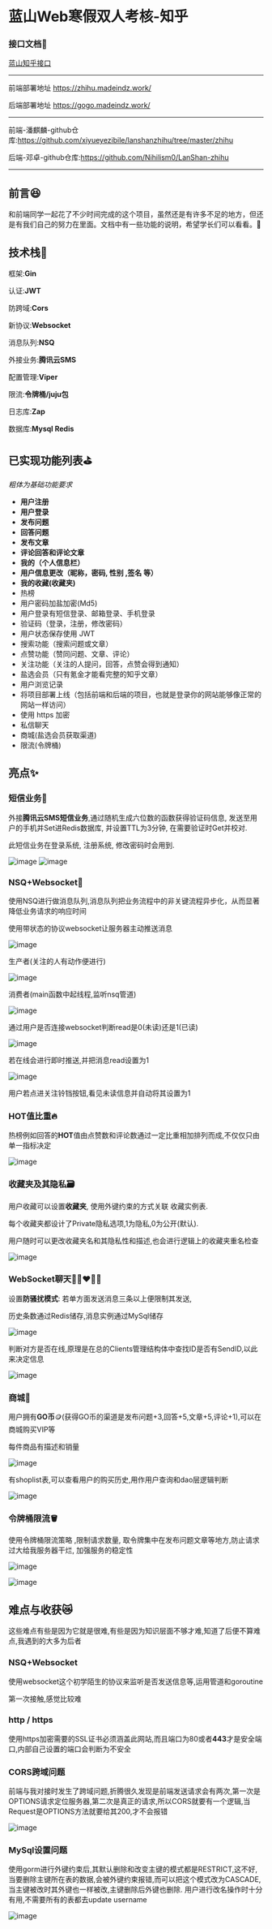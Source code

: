 # 蓝山Web寒假双人考核-知乎

### 接口文档📃

[蓝山知乎接口](https://console-docs.apipost.cn/preview/648a7969b340d643/bd974949c5b66514)

------

前端部署地址 https://zhihu.madeindz.work/

后端部署地址 https://gogo.madeindz.work/

------
前端-潘麒麟-github仓库:https://github.com/xiyueyezibile/lanshanzhihu/tree/master/zhihu

后端-邓卓-github仓库:https://github.com/Nihilism0/LanShan-zhihu

------
## 前言😆

和前端同学一起花了不少时间完成的这个项目，虽然还是有许多不足的地方，但还是有我们自己的努力在里面。文档中有一些功能的说明，希望学长们可以看看。🥰

## **技术栈**💫

框架:**Gin**

认证:**JWT**

防跨域:**Cors**

新协议:**Websocket**

消息队列:**NSQ**

外接业务:**腾讯云SMS**

配置管理:**Viper**

限流:**令牌桶/juju包**

日志库:**Zap**

数据库:**Mysql Redis**

## 已实现功能列表⛳

*粗体为基础功能要求*

- **用户注册**
- **用户登录**
- **发布问题**
- **回答问题**
- **发布文章**
- **评论回答和评论文章**
- **我的（个人信息栏）**
- **用户信息更改（昵称，密码, 性别 ,签名 等）**
- **我的收藏(收藏夹)**
- 热榜
- 用户密码加盐加密(Md5)
- 用户登录有短信登录、邮箱登录、手机登录
- 验证码（登录，注册，修改密码）
- 用户状态保存使用 JWT
- 搜索功能（搜索问题或文章）
- 点赞功能（赞同问题、文章、评论）
- 关注功能（关注的人提问，回答，点赞会得到通知）
- 盐选会员（只有氪金才能看完整的知乎文章）
- 用户浏览记录
- 将项目部署上线（包括前端和后端的项目，也就是登录你的网站能够像正常的网站一样访问）
- 使用 https 加密
- 私信聊天
- 商城(盐选会员获取渠道)
- 限流(令牌桶)

## 亮点✨

### 短信业务💌																																																																													

外接**腾讯云SMS短信业务**,通过随机生成六位数的函数获得验证码信息, 发送至用户的手机并Set进Redis数据库, 并设置TTL为3分钟, 在需要验证时Get并校对.

此短信业务在登录系统, 注册系统, 修改密码时会用到.

![image](https://user-images.githubusercontent.com/114405451/212082265-3d3cc9e0-679b-4040-8267-3c46faef6821.png)
![image](https://user-images.githubusercontent.com/114405451/212084801-f9566333-7395-404d-b9f0-c3644acb5384.png)

### NSQ+Websocket📨

使用NSQ进行做消息队列,消息队列把业务流程中的非关键流程异步化，从而显著降低业务请求的响应时间

使用带状态的协议websocket让服务器主动推送消息

![image](https://user-images.githubusercontent.com/114405451/212082327-85f20124-3561-49b1-8e44-963bbeaf1676.png)

生产者(关注的人有动作便进行)

![image](https://user-images.githubusercontent.com/114405451/212082732-9bc3c0d7-8ac8-440f-abc6-1665a54fe22d.png)

消费者(main函数中起线程,监听nsq管道)

![image](https://user-images.githubusercontent.com/114405451/212082763-7391cff5-6d88-4516-9f16-69f6f6e4ffa1.png)

通过用户是否连接websocket判断read是0(未读)还是1(已读)

![image](https://user-images.githubusercontent.com/114405451/212082804-a27c0b84-d40c-4e17-93e7-1233240e4061.png)

若在线会进行即时推送,并把消息read设置为1

![image](https://user-images.githubusercontent.com/114405451/212082854-b15b90a4-b896-4d70-98c1-be45aaf5028d.png)

用户若点进关注铃铛按钮,看见未读信息并自动将其设置为1

### HOT值比重🔥

热榜例如回答的**HOT**值由点赞数和评论数通过一定比重相加排列而成,不仅仅只由单一指标决定

![image](https://user-images.githubusercontent.com/114405451/212082894-9515b2fc-f7b1-4e43-8d16-3f4f083530cb.png)

### 收藏夹及其隐私🗃️

用户收藏可以设置**收藏夹**, 使用外键约束的方式关联 收藏实例表.

每个收藏夹都设计了Private隐私选项,1为隐私,0为公开(默认).

用户随时可以更改收藏夹名和其隐私性和描述,也会进行逻辑上的收藏夹重名检查

![image](https://user-images.githubusercontent.com/114405451/212082982-36d38534-a6e0-41b9-8d2b-b5c8e945a257.png)

### WebSocket聊天👩🏼‍❤️‍👨🏻

设置**防骚扰模式**: 若单方面发送消息三条以上便限制其发送,

历史条数通过Redis储存,消息实例通过MySql储存

![image](https://user-images.githubusercontent.com/114405451/212083020-5d175192-1a07-4d25-a8d0-5ca9d70abb2f.png)

判断对方是否在线,原理是在总的Clients管理结构体中查找ID是否有SendID,以此来决定信息

![image](https://user-images.githubusercontent.com/114405451/212083065-d9f2779f-9f28-4a7d-bccd-48486305e7c4.png)

### **商城**🏪

用户拥有**GO币**🪙(获得GO币的渠道是发布问题+3,回答+5,文章+5,评论+1),可以在商城购买VIP等

每件商品有描述和销量

![image](https://user-images.githubusercontent.com/114405451/212083145-0ed33609-4b43-4a56-9748-952cdf909d64.png)

有shoplist表,可以查看用户的购买历史,用作用户查询和dao层逻辑判断

![image](https://user-images.githubusercontent.com/114405451/212083167-c1edec72-76c7-4f26-82ef-9dde12909ea5.png)

### 令牌桶限流🪣

使用令牌桶限流策略 ,限制请求数量, 取令牌集中在发布问题文章等地方,防止请求过大给我服务器干烂, 加强服务的稳定性

![image](https://user-images.githubusercontent.com/114405451/212083204-6f586210-064b-4a55-a31c-35490b58e6d9.png)

![image](https://user-images.githubusercontent.com/114405451/212083226-070bbcfe-3d2b-4aab-95f6-d5d56ab5352e.png)

## 难点与收获😿

这些难点有些是因为它就是很难,有些是因为知识层面不够才难,知道了后便不算难点,我遇到的大多为后者

### NSQ+Websocket

使用websocket这个初学陌生的协议来监听是否发送信息等,运用管道和goroutine

第一次接触,感觉比较难

### http / https

使用https加密需要的SSL证书必须涵盖此网站,而且端口为80或者**443**才是安全端口,内部自己设置的端口会判断为不安全

### CORS跨域问题

前端与我对接时发生了跨域问题,折腾很久发现是前端发送请求会有两次,第一次是OPTIONS请求定位服务器,第二次是真正的请求,所以CORS就要有一个逻辑,当Request是OPTIONS方法就要给其200,才不会报错

![image](https://user-images.githubusercontent.com/114405451/212083284-3ae09f4c-1710-4219-89ba-ae8d24d0e86f.png)

### MySql设置问题

使用gorm进行外键约束后,其默认删除和改变主键的模式都是RESTRICT,这不好,当要删除主键所在表的数据,会被外键约束报错,而可以把这个模式改为CASCADE,当主键被改时其外键也一样被改,主键删除后外键也删除. 用户进行改名操作时十分有用,不需要所有的表都去update username

![image](https://user-images.githubusercontent.com/114405451/212083309-11f7d41b-e815-42e6-989c-feb0ade36154.png)



